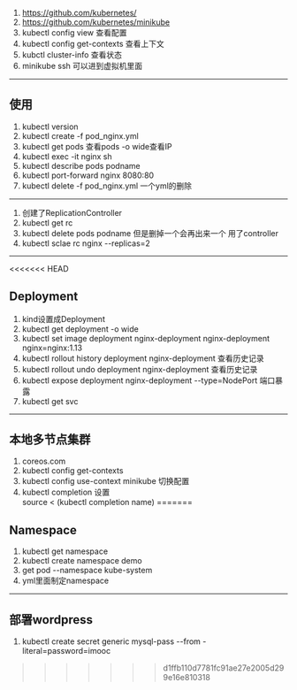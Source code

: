 1. https://github.com/kubernetes/
2. https://github.com/kubernetes/minikube
3. kubectl config view 查看配置
4. kubectl config get-contexts 查看上下文
5. kubctl cluster-info 查看状态
6. minikube ssh 可以进到虚拟机里面

---
## 使用
1. kubectl version
2. kubectl create -f pod_nginx.yml
3. kubectl get pods 查看pods -o wide查看IP
4. kubectl exec -it nginx sh
5. kubectl describe pods podname
6. kubectl port-forward nginx 8080:80
7. kubectl delete -f pod_nginx.yml 一个yml的删除
   
---
1. 创建了ReplicationController
2. kubectl get rc
3. kubectl delete pods podname  但是删掉一个会再出来一个 用了controller
4. kubectl sclae rc nginx --replicas=2 

---
<<<<<<< HEAD
## Deployment
1. kind设置成Deployment
2. kubectl get deployment -o wide
3. kubectl set image deployment nginx-deployment nginx-deployment nginx=nginx:1.13
4. kubectl rollout history deployment nginx-deployment 查看历史记录
5. kubectl rollout undo deployment nginx-deployment 查看历史记录
6. kubectl expose deployment nginx-deployment --type=NodePort 端口暴露
7. kubectl get svc


---
## 本地多节点集群
1. coreos.com
2. kubectl config get-contexts
3. kubectl config use-context minikube 切换配置
4. kubectl completion 设置  
    source < (kubectl completion name)
=======
## Namespace
1. kubectl get namespace
2. kubectl create namespace demo
3. get pod --namespace kube-system
4. yml里面制定namespace

---
## 部署wordpress
1. kubectl create secret generic mysql-pass --from -literal=password=imooc
>>>>>>> d1ffb110d7781fc91ae27e2005d299e16e810318
